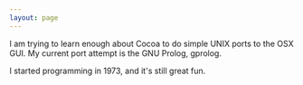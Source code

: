 ```yaml
---
layout: page
---
```




I am trying to learn enough about Cocoa to do simple UNIX ports to the OSX GUI.
My current port attempt is the GNU Prolog, gprolog.

I started programming in 1973, and it's still great fun.
